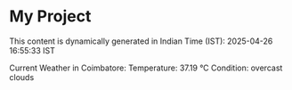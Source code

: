 # My Project

This content is dynamically generated in Indian Time (IST): 2025-04-26 16:55:33 IST


Current Weather in Coimbatore:
Temperature: 37.19 °C
Condition: overcast clouds
